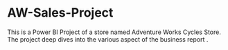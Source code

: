 # AW-Sales-Project
This is a Power BI Project of a store named Adventure Works Cycles Store. The project deep dives into the various aspect of the business report . 
